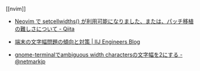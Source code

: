 [[nvim]]

- [Neovim で setcellwidths() が利用可能になりました、または、パッチ移植の難しさについて - Qiita](https://qiita.com/delphinus/items/3c47567e1af13add968e)
- [端末の文字幅問題の傾向と対策 | IIJ Engineers Blog](https://eng-blog.iij.ad.jp/archives/12576)

- [gnome-terminalでambiguous width charactersの文字幅を2にする - @netmarkjp](https://netmark.jp/2020/02/2020-02-02-02-33.html)
